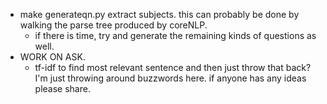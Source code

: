 * make generateqn.py extract subjects. this can probably be done by walking the parse tree produced by coreNLP.
  - if there is time, try and generate the remaining kinds of questions as well.
* WORK ON ASK.
  - tf-idf to find most relevant sentence and then just throw that back? I'm just throwing around buzzwords here. if anyone has any ideas please share.